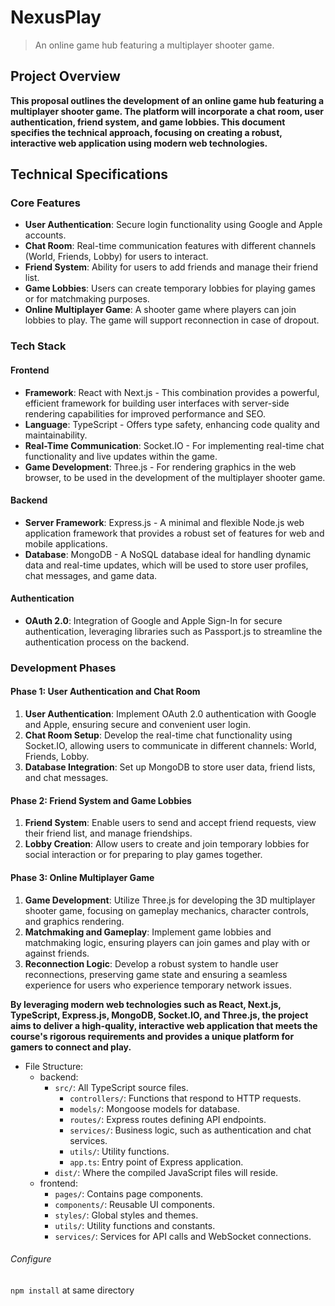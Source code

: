 # NexusPlay

>  An online game hub featuring a multiplayer shooter game.

## Project Overview

**This proposal outlines the development of an online game hub featuring a multiplayer shooter game. The platform will incorporate a chat room, user authentication, friend system, and game lobbies. This document specifies the technical approach, focusing on creating a robust, interactive web application using modern web technologies.**

## Technical Specifications

### Core Features

* **User Authentication**: Secure login functionality using Google and Apple accounts.
* **Chat Room**: Real-time communication features with different channels (World, Friends, Lobby) for users to interact.
* **Friend System**: Ability for users to add friends and manage their friend list.
* **Game Lobbies**: Users can create temporary lobbies for playing games or for matchmaking purposes.
* **Online Multiplayer Game**: A shooter game where players can join lobbies to play. The game will support reconnection in case of dropout.

### Tech Stack

#### Frontend

* **Framework**: React with Next.js - This combination provides a powerful, efficient framework for building user interfaces with server-side rendering capabilities for improved performance and SEO.
* **Language**: TypeScript - Offers type safety, enhancing code quality and maintainability.
* **Real-Time Communication**: Socket.IO - For implementing real-time chat functionality and live updates within the game.
* **Game Development**: Three.js - For rendering graphics in the web browser, to be used in the development of the multiplayer shooter game.

#### Backend

* **Server Framework**: Express.js - A minimal and flexible Node.js web application framework that provides a robust set of features for web and mobile applications.
* **Database**: MongoDB - A NoSQL database ideal for handling dynamic data and real-time updates, which will be used to store user profiles, chat messages, and game data.

#### Authentication

* **OAuth 2.0**: Integration of Google and Apple Sign-In for secure authentication, leveraging libraries such as Passport.js to streamline the authentication process on the backend.

### Development Phases

#### Phase 1: User Authentication and Chat Room

1. **User Authentication**: Implement OAuth 2.0 authentication with Google and Apple, ensuring secure and convenient user login.
2. **Chat Room Setup**: Develop the real-time chat functionality using Socket.IO, allowing users to communicate in different channels: World, Friends, Lobby.
3. **Database Integration**: Set up MongoDB to store user data, friend lists, and chat messages.

#### Phase 2: Friend System and Game Lobbies

1. **Friend System**: Enable users to send and accept friend requests, view their friend list, and manage friendships.
2. **Lobby Creation**: Allow users to create and join temporary lobbies for social interaction or for preparing to play games together.

#### Phase 3: Online Multiplayer Game

1. **Game Development**: Utilize Three.js for developing the 3D multiplayer shooter game, focusing on gameplay mechanics, character controls, and graphics rendering.
2. **Matchmaking and Gameplay**: Implement game lobbies and matchmaking logic, ensuring players can join games and play with or against friends.
3. **Reconnection Logic**: Develop a robust system to handle user reconnections, preserving game state and ensuring a seamless experience for users who experience temporary network issues.

**By leveraging modern web technologies such as React, Next.js, TypeScript, Express.js, MongoDB, Socket.IO, and Three.js, the project aims to deliver a high-quality, interactive web application that meets the course's rigorous requirements and provides a unique platform for gamers to connect and play.**

* File Structure:
  * backend:
    * `src/`: All TypeScript source files.
      * `controllers/`: Functions that respond to HTTP requests.
      * `models/`: Mongoose models for database.
      * `routes/`: Express routes defining API endpoints.
      * `services/`: Business logic, such as authentication and chat services.
      * `utils/`: Utility functions.
      * `app.ts`: Entry point of Express application.
    * `dist/`: Where the compiled JavaScript files will reside.
  * frontend:
    * `pages/`: Contains page components.
    * `components/`: Reusable UI components.
    * `styles/`: Global styles and themes.
    * `utils/`: Utility functions and constants.
    * `services/`: Services for API calls and WebSocket connections.

###### Configure

`npm install` at same directory
